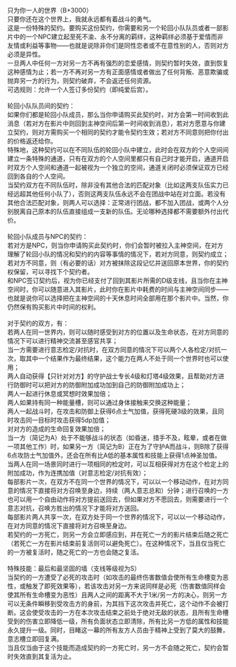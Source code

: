 <title>只为你一人的世界</title>
<meta name="GENERATOR" content="WinCHM">
<meta http-equiv="Content-Type" content="text/html; charset=gb2312">
<br>只为你一人的世界（B+3000） 
<br>只要你还在这个世界上，我就永远都有着战斗的勇气。 
<br>这是一份特殊的契约。要购买这份契约，你需要和另一个轮回小队队员或者一部影片中的一个NPC建立起至死不渝、永不分离的羁绊，这种羁绊必须基于爱情而非友情或利益等事物——也就是说除非你们是同性恋者或不在意性别的人，否则对方必须是异性。 
<br>一旦两人中任何一方对另一方不再有强烈的恋爱感情，则契约暂时失效，直到恢复这种感情为止；若一方不再对另一方有正面感情或者做出了任何背叛、恶意欺骗或抛弃另一方的行为，则契约破弃，不会返还任何资源。 
<br>可选规则：允许一个人签订多份契约（即纯爱后宫）。 
<br>
<br>轮回小队队员间的契约： 
<br>如果你们都是轮回小队成员，那么当你申请购买此契约时，对方会第一时间收到此消息（若对方在影片中则回到主神空间后第一时间收到消息），若对方愿意与你建立契约，则对方需购买一个相同的契约才能令契约生效；若对方不同意则把你付出的价格返还给你。 
<br>特殊地，这种契约可以在不同队伍的轮回小队中建立，此时会在双方的个人空间间建立一条特殊的通道，只有在双方的个人空间里都只有自己时才能开启，通道开启时双方个人空间和通道一起被视为一个独立的空间，通道关闭时必须保证双方已经回到各自的个人空间。 
<br>当契约双方在不同队伍时，除非没有其他合法的匹配对象（比如这两支队伍实力已经远超其他任何小队了），否则这两支队伍永远不会在团战中站在对立面。若没有其他合法匹配对象，则两人可以选择：正常进行团战，都不加入团战，或两个人分别脱离自己原本的队伍直接组成一支新的队伍。无论哪种选择都不需要额外付出代价。 
<br>
<br>轮回小队成员与NPC的契约： 
<br>若对方是NPC，则当你申请购买此契约时，你们会暂时被拉入主神空间，在对方理解了轮回小队的情况和契约的内容等事情的情况下，若对方同意，则契约成立；若对方不同意，则（有必要的话）对方被抹除这段记忆并送回原本世界，你的契约权保留，可以寻找下个契约者。 
<br>和NPC签订契约后，视为你已经支付了回到其影片所需的D级支线，且当你在主神空间时，你可以随意进入其影片，此时你在影片中耗费的时间与主神空间同步——也就是说你可以选择把在主神空间的十天休息时间全部用在那个影片中。当然，你仍然保有购买影片中时间的权利。 
<br>
<br>对于契约的双方，有： 
<br>若两人在同一世界内，则可以随时感受到对方的位置以及生命状态，在对方同意的情况下可以进行精神交流甚至感官共享； 
<br>当一方需要进行意志检定/对抗时，在双方同意的情况下可以两个人各检定/对抗一次，取其中一个结果作为最终结果，这个能力在两人不处于同一个世界时也可以使用； 
<br>两人自动获得【只针对对方】的守护战士专长4级和灯塔4级效果，且帮助对方进行防御时可以把对方的防御附加成功加到自己的防御附加成功上； 
<br>两人一起进行休息或冥想时效果加倍； 
<br>两人如果持有同一种能量槽，则可以通过身体接触来交换这种能量； 
<br>两人一起战斗时，在攻击和防御上获得6点士气加值，获得死硬3级的效果，且同时攻击同一目标时攻击获得5dp加值； 
<br>对对方的造成的生命回复效果加倍； 
<br>当一方（简记为A）处于不能够战斗的状态（如昏迷，措手不及，眩晕，或者在做一项其他工作）时，如果另一方（简记为B）正在为了守护A而战斗，则B除了获得6点攻防士气加值外，还会在所有比A低的基本属性和技能上获得1点神圣加值。 
<br>当两人在同一场景同时进行一项相同的检定时，可以互相获得对方在这个检定上的附加成功，作为连携加值（对意志检定/对抗有效）； 
<br>每部影片一次，在双方不在同一个世界的情况下，可以以一个移动动作，在对方同意的情况下直接将对方召唤至身边，持续（两人意志总和）分钟；进行召唤的一方也可以用一个自由动作将对方提前送回去，但如果对方不愿回去，则需要进行一个意志对抗，召唤方胜出的情况下才能将对方送回。 
<br>每部影片两人共享一次，在双方处于同一个世界的情况下，可以以一个移动动作，在对方同意的情况下直接将对方召唤至身边。 
<br>若契约的一方死亡，则另一方会立即感应到，并在死亡一方的影片结束后随之死亡（若死亡一方在影片结束前复活则可以避免死亡）。在这种情况下，当且仅当死亡的一方被复活时，随之死亡的一方也会随之复活。 
<br>
<br>特殊技能：最后和最坚固的墙（支线等级视为S） 
<br>当契约的一方遭受了必死的攻击时（如攻击的最终伤害数值会使所有生命槽变为恶性，或触发了即死效果等），若该攻击对另一方来说同样是必死（伤害数值同样会使其所有生命槽变为恶性）且两人之间的距离不大于1米/另一方的决心，则另一方可以无条件瞬移到受攻击方的身前，为其挡下这次攻击并死亡，这个动作不会被打断。这会使受攻击的一方在本次攻击结束之前处于绝对无敌的状态，且所有生命槽受到的伤害立即降低一级，所有负面状态立即清除，所有比另一方低的属性和技能永久提升一级。同时，目睹这一幕的所有友方人员由于精神上受到了莫大的鼓舞，意志槽立即回复满。 
<br>当且仅当由于这个技能而造成契约的一方死亡时，另一方不会随之死亡，契约会暂时失效直到其复活为止。